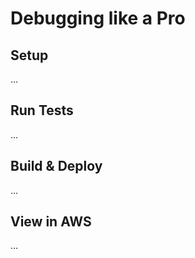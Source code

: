 # Debugging like a Pro

## Setup

...

## Run Tests

...

## Build & Deploy

...

## View in AWS

...